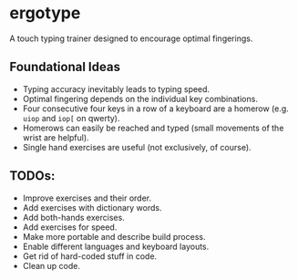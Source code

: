 # ergotype

A touch typing trainer designed to encourage optimal fingerings. 

## Foundational Ideas

- Typing accuracy inevitably leads to typing speed. 
- Optimal fingering depends on the individual key combinations.
- Four consecutive four keys in a row of a keyboard are a homerow (e.g. `uiop` and  `iop[` on qwerty).
- Homerows can easily be reached and typed (small movements of the wrist are helpful).
- Single hand exercises are useful (not exclusively, of course).

## TODOs:

- Improve exercises and their order.
- Add exercises with dictionary words.
- Add both-hands exercises.
- Add exercises for speed.
- Make more portable and describe build process.
- Enable different languages and keyboard layouts.
- Get rid of hard-coded stuff in code.
- Clean up code.
